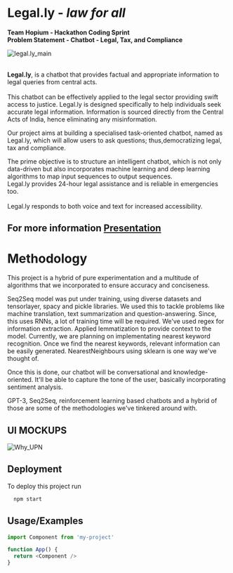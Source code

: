 # Legal.ly - _law for all_
**Team Hopium - Hackathon Coding Sprint**
<br/>
**Problem Statement - Chatbot - Legal, Tax, and Compliance**
<br/>

![legal.ly_main](https://github.com/sudo-logic/Project-Legal.ly/blob/main/legal_ly/forgithub.png)

<br/>**Legal.ly**, is a chatbot that provides factual and appropriate information to legal queries from central acts. 
<br/>
<br/>This chatbot can be effectively applied to the legal sector providing swift access to justice. Legal.ly is designed specifically to help individuals seek accurate legal information. Information is sourced directly from the Central Acts of India, hence eliminating any misinformation.

Our project aims at building a specialised task-oriented chatbot, named as Legal.ly, which will allow users to ask questions; thus,democratizing legal, tax and compliance. 

The prime objective is to structure an intelligent chatbot, which is not only data-driven but also incorporates machine learning and deep learning algorithms to map input sequences to output sequences.
<br/>Legal.ly provides 24-hour legal assistance and is reliable in emergencies too.
<br/>
<br/>Legal.ly responds to both voice and text for increased accessibility.

## For more information [Presentation](https://pitch.com/public/9c74e7cd-dc0f-4d6a-8659-0bdcf709b1fd)

# Methodology
This project is a hybrid of pure experimentation and a multitude of algorithms that we incorporated to ensure accuracy and conciseness.

Seq2Seq model was put under training, using diverse datasets and tensorlayer, spacy and pickle libraries. We used this to tackle problems like machine translation, text summarization and question-answering. Since, this uses RNNs, a lot of training time will be required. We've used regex for information extraction. Applied lemmatization to provide context to the model. Currently, we are planning on implementating nearest keyword recognition. Once we find the nearest keywords, relevant information can be easily generated.  NearestNeighbours using sklearn is one way we've thought of.

Once this is done, our chatbot will be conversational and knowledge-oriented. It'll be able to capture the tone of the user, basically incorporating sentiment analysis.

GPT-3, Seq2Seq, reinforcement learning based chatbots and a hybrid of those are some of the methodologies we've tinkered around with. 


## UI MOCKUPS
![Why_UPN](https://github.com/sudo-logic/Project-Legal.ly/blob/main/legal_ly/Untitled-1%20%5BRecovered%5D-01.png)

## Deployment

To deploy this project run

```bash
  npm start
```


 


## Usage/Examples

```javascript
import Component from 'my-project'

function App() {
  return <Component />
}
```
